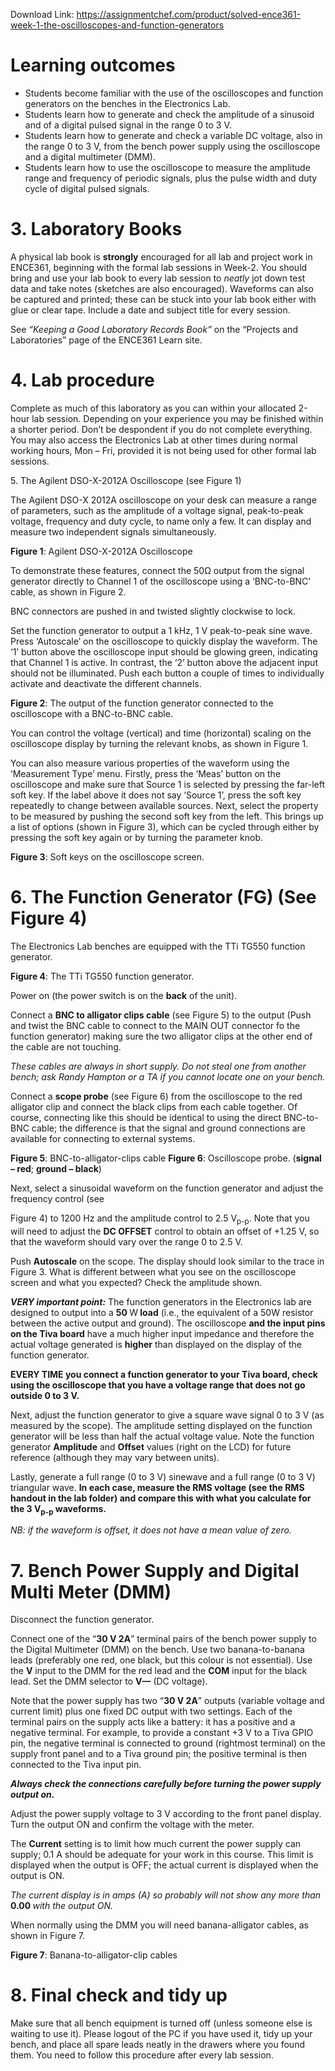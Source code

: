 Download Link: https://assignmentchef.com/product/solved-ence361-week-1-the-oscilloscopes-and-function-generators
<br>
<h1>  Learning outcomes</h1>

<ul>

 <li>Students become familiar with the use of the oscilloscopes and function generators on the benches in the Electronics Lab.</li>

 <li>Students learn how to generate and check the amplitude of a sinusoid and of a digital pulsed signal in the range 0 to 3 V.</li>

 <li>Students learn how to generate and check a variable DC voltage, also in the range 0 to 3 V, from the bench power supply using the oscilloscope and a digital multimeter (DMM).</li>

 <li>Students learn how to use the oscilloscope to measure the amplitude range and frequency of periodic signals, plus the pulse width and duty cycle of digital pulsed signals.</li>

</ul>




<h1>3.                 Laboratory Books</h1>




A physical lab book is <strong>strongly</strong> encouraged for all lab and project work in ENCE361, beginning with the formal lab sessions in Week-2. You should bring and use your lab book to every lab session to <em>neatly </em>jot down test data and take notes (sketches are also encouraged). Waveforms can also be captured and printed; these can be stuck into your lab book either with glue or clear tape. Include a date and subject title for every session.




See <em>“Keeping a Good Laboratory Records Book” </em>on the “Projects and Laboratories” page of the ENCE361 Learn site.




<h1>4.                 Lab procedure</h1>

Complete as much of this laboratory as you can within your allocated 2-hour lab session. Depending on your experience you may be finished within a shorter period.  Don’t be despondent if you do not complete everything.  You may also access the Electronics Lab at other times during normal working hours, Mon – Fri, provided it is not being used for other formal lab sessions.

<strong> </strong>    5.          The Agilent DSO-X-2012A Oscilloscope (see Figure 1)

The Agilent DSO-X 2012A oscilloscope on your desk can measure a range of parameters, such as the amplitude of a voltage signal, peak-to-peak voltage, frequency and duty cycle, to name only a few.  It can display and measure two independent signals simultaneously.




<strong>Figure 1</strong>: Agilent DSO-X-2012A Oscilloscope

To demonstrate these features, connect the 50Ω output from the signal generator directly to Channel 1 of the oscilloscope using a ‘BNC-to-BNC’ cable, as shown in Figure 2.

BNC connectors are pushed in and twisted slightly clockwise to lock.

Set the function generator to output a 1 kHz, 1 V peak-to-peak sine wave. Press ‘Autoscale’ on the oscilloscope to quickly display the waveform.  The ‘1’ button above the oscilloscope input should be glowing green, indicating that Channel 1 is active. In contrast, the ‘2’ button above the adjacent input should not be illuminated. Push each button a couple of times to individually activate and deactivate the different channels.

<strong>Figure 2</strong>:  The output of the function generator connected to the oscilloscope with a  BNC-to-BNC cable.

You can control the voltage (vertical) and time (horizontal) scaling on the oscilloscope display by turning the relevant knobs, as shown in Figure 1.

You can also measure various properties of the waveform using the ‘Measurement Type’ menu. Firstly, press the ‘Meas’ button on the oscilloscope and make sure that Source 1 is selected by pressing the far-left soft key.   If the label above it does not say ‘Source 1’, press the soft key repeatedly to change between available sources.   Next, select the property to be measured by pushing the second soft key from the left.  This brings up a list of options (shown in Figure 3), which can be cycled through either by pressing the soft key again or by turning the parameter knob.




<strong>Figure 3</strong>:  Soft keys on the oscilloscope screen.

<h1>6.          The Function Generator (FG) (See Figure 4)</h1>

The Electronics Lab benches are equipped with the TTi TG550 function generator.

<strong>Figure 4</strong>:  The TTi TG550 function generator.

Power on (the power switch is on the <strong>back</strong> of the unit).

Connect a <strong>BNC to alligator clips cable</strong> (see Figure 5) to the output (Push and twist the BNC cable to connect to the MAIN OUT connector fo the function generator) making sure the two alligator clips at the other end of the cable are not touching.

<em>These cables are always in short supply.  Do not steal one from another bench; ask Randy Hampton or a TA if you cannot locate one on your bench.  </em>

Connect a <strong>scope probe</strong> (see Figure 6) from the oscilloscope to the red alligator clip and connect the black clips from each cable together.  Of course, connecting like this should be identical to using the direct BNC-to-BNC cable; the difference is that the signal and ground connections are available for connecting to external systems.







<strong>Figure 5</strong>:   BNC-to-alligator-clips cable             <strong>Figure 6</strong>: Oscilloscope probe.  (<strong>signal – red</strong>; <strong>ground – black</strong>)




Next, select a sinusoidal waveform on the function generator and adjust the frequency control (see

Figure 4) to 1200 Hz and the amplitude control to 2.5 V<sub>p-p</sub>. Note that you will need to adjust the <strong>DC OFFSET</strong> control to obtain an offset of +1.25 V, so that the waveform should vary over the range 0 to 2.5 V.




Push <strong>Autoscale</strong> on the scope. The display should look similar to the trace in Figure 3.  What is different between what you see on the oscilloscope screen and what you expected?  Check the amplitude shown.

<strong><em>VERY important point:</em></strong>  The function generators in the Electronics lab are designed to output into a <strong>50 </strong>W<strong> load</strong> (i.e., the equivalent of a 50W resistor between the active output and ground). The oscilloscope <strong>and the input pins on the Tiva board</strong> have a much higher input impedance and therefore the actual voltage generated is <strong>higher</strong> than displayed on the display of the function generator.

<strong>EVERY TIME you connect a function generator to your Tiva board, check using the oscilloscope that you have a voltage range that does not go outside 0 to 3 V. </strong>

Next, adjust the function generator to give a square wave signal 0 to 3 V (as measured by the scope).  The amplitude setting displayed on the function generator will be less than half the actual voltage value.  Note the function generator <strong>Amplitude</strong> and <strong>Offset</strong> values (right on the LCD) for future reference (although they may vary between units).




Lastly, generate a full range (0 to 3 V) sinewave and a full range (0 to 3 V) triangular wave.  <strong>In each case, measure the RMS voltage (see the RMS handout in the lab folder) and compare this with what you calculate for the 3 V<sub>p-p</sub> waveforms. </strong>




<em>NB: if the waveform is offset, it does not have a mean value of zero. </em>




<h1>7.     Bench Power Supply and Digital Multi Meter (DMM)</h1>




Disconnect the function generator.

Connect one of the “<strong>30 V 2A</strong>” terminal pairs of the bench power supply to the Digital Multimeter (DMM) on the bench.  Use two banana-to-banana leads (preferably one red, one black, but this colour is not essential). Use the <strong>V</strong> input to the DMM for the red lead and the <strong>COM</strong> input for the black lead.  Set the DMM selector to <strong>V</strong><strong>—</strong> (DC voltage).

Note that the power supply has two “<strong>30 V 2A</strong>” outputs (variable voltage and current limit) plus one fixed DC output with two settings.  Each of the terminal pairs on the supply acts like a battery:  it has a positive and a negative terminal.  For example, to provide a constant +3 V to a Tiva GPIO pin, the negative terminal is connected to ground (rightmost terminal) on the supply front panel and to a Tiva ground pin; the positive terminal is then connected to the Tiva input pin.




<strong><em>Always check the connections carefully before turning the power supply output on. </em></strong>




Adjust the power supply voltage to 3 V according to the front panel display.  Turn the output ON and confirm the voltage with the meter.




The <strong>Current</strong> setting is to limit how much current the power supply can supply; 0.1 A should be adequate for your work in this course.  This limit is displayed when the output is OFF; the actual current is displayed when the output is ON.




<em>The current display is in amps (A) so probably will not show any more than</em> <strong>0.00 </strong><em>with the output ON. </em>

<em> </em>

When normally using the DMM you will need banana-alligator cables, as shown in Figure 7.










<strong>Figure 7</strong>: Banana-to-alligator-clip cables







<h1>8.     Final check and tidy up</h1>




Make sure that all bench equipment is turned off (unless someone else is waiting to use it). Please logout of the PC if you have used it, tidy up your bench, and place all spare leads neatly in the drawers where you found them. You need to follow this procedure after every lab session.





